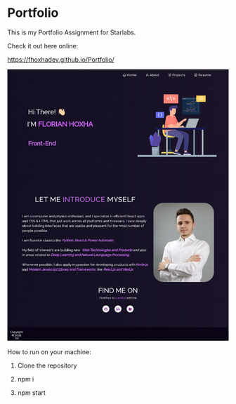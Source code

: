 # Portfolio

This is my Portfolio Assignment for Starlabs.

Check it out here online:

https://fhoxhadev.github.io/Portfolio/

![alt text](https://github.com/FHoxhaDev/Portfolio/blob/gh-pages/foto1.png?raw=true)


How to run on your machine:

1. Clone the repository

2. npm i

3. npm start



